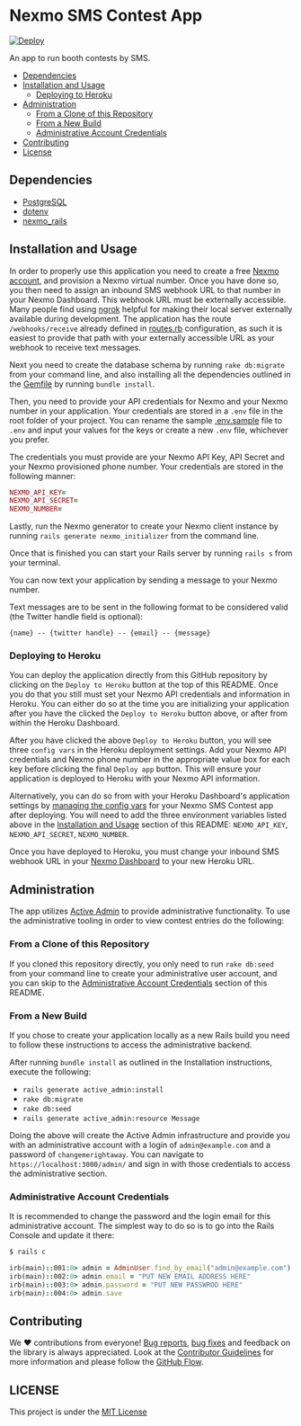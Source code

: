 # Nexmo SMS Contest App

[![Deploy](https://www.herokucdn.com/deploy/button.svg)](https://heroku.com/deploy)

An app to run booth contests by SMS.

* [Dependencies](#requirements)
* [Installation and Usage](#installation-and-usage)
    * [Deploying to Heroku](#deploying-to-heroku)
* [Administration](#administration)
    * [From a Clone of this Repository](#from-a-clone-of-this-repository)
    * [From a New Build](#from-a-new-build)
    * [Administrative Account Credentials](#administrative-account-credentials)
* [Contributing](#contributing)
* [License](#license)

## Dependencies

* [PostgreSQL](http://www.postgresql.org/)
* [dotenv](https://github.com/bkeepers/dotenv)
* [nexmo_rails](https://github.com/Nexmo/nexmo-rails)

## Installation and Usage

In order to properly use this application you need to create a free [Nexmo account](https://dashboard.nexmo.com), and provision a Nexmo virtual number. Once you have done so, you then need to assign an inbound SMS webhook URL to that number in your Nexmo Dashboard. This webhook URL must be externally accessible. Many people find using [ngrok](https://ngrok.io) helpful for making their local server externally available during development. The application has the route `/webhooks/receive` already defined in [routes.rb](/config/routes.rb) configuration, as such it is easiest to provide that path with your externally accessible URL as your webhook to receive text messages.

Next you need to create the database schema by running `rake db:migrate` from your command line, and also installing all the dependencies outlined in the [Gemfile](Gemfile) by running `bundle install`.

Then, you need to provide your API credentials for Nexmo and your Nexmo number in your application. Your credentials are stored in a `.env` file in the root folder of your project. You can rename the sample [.env.sample](.env.sample) file to `.env` and input your values for the keys or create a new `.env` file, whichever you prefer. 

The credentials you must provide are your Nexmo API Key, API Secret and your Nexmo provisioned phone number. Your credentials are stored in the following manner:

```ruby
NEXMO_API_KEY=
NEXMO_API_SECRET=
NEXMO_NUMBER=
```

Lastly, run the Nexmo generator to create your Nexmo client instance by running `rails generate nexmo_initializer` from the command line.

Once that is finished you can start your Rails server by running `rails s` from your terminal. 

You can now text your application by sending a message to your Nexmo number.

Text messages are to be sent in the following format to be considered valid (the Twitter handle field is optional):

```
{name} -- {twitter handle} -- {email} -- {message}
```

### Deploying to Heroku

You can deploy the application directly from this GitHub repository by clicking on the `Deploy to Heroku` button at the top of this README. Once you do that you still must set your Nexmo API credentials and information in Heroku. You can either do so at the time you are initializing your application after you have the clicked the `Deploy to Heroku` button above, or after from within the Heroku Dashboard.

After you have clicked the above `Deploy to Heroku` button, you will see three `config vars` in the Heroku deployment settings. Add your Nexmo API credentials and Nexmo phone number in the appropriate value box for each key before clicking the final `Deploy app` button. This will ensure your application is deployed to Heroku with your Nexmo API information.

Alternatively, you can do so from with your Heroku Dashboard's application settings by [managing the config vars](https://devcenter.heroku.com/articles/config-vars#using-the-heroku-dashboard) for your Nexmo SMS Contest app after deploying. You will need to add the three environment variables listed above in the [Installation and Usage](#installation-and-usage) section of this README: `NEXMO_API_KEY`, `NEXMO_API_SECRET`, `NEXMO_NUMBER`. 

Once you have deployed to Heroku, you must change your inbound SMS webhook URL in your [Nexmo Dashboard](https://dashboard.nexmo.com) to your new Heroku URL.

## Administration

The app utilizes [Active Admin](https://github.com/activeadmin/activeadmin) to provide administrative functionality. To use the administrative tooling in order to view contest entries do the following:

### From a Clone of this Repository

If you cloned this repository directly, you only need to run `rake db:seed` from your command line to create your administrative user account, and you can skip to the [Administrative Account Credentials](#administrative-account-credentials) section of this README.

### From a New Build

If you chose to create your application locally as a new Rails build you need to follow these instructions to access the administrative backend.

After running `bundle install` as outlined in the Installation instructions, execute the following:

* `rails generate active_admin:install`
* `rake db:migrate`
* `rake db:seed`
* `rails generate active_admin:resource Message`

Doing the above will create the Active Admin infrastructure and provide you with an administrative account with a login of `admin@example.com` and a password of `changemerightaway`. You can navigate to `https://localhost:3000/admin/` and sign in with those credentials to access the administrative section.

### Administrative Account Credentials

It is recommended to change the password and the login email for this administrative account. The simplest way to do so is to go into the Rails Console and update it there:

```bash
$ rails c
```

```ruby
irb(main)::001:0> admin = AdminUser.find_by_email("admin@example.com")
irb(main)::002:0> admin.email = "PUT NEW EMAIL ADDRESS HERE"
irb(main)::003:0> admin.password = "PUT NEW PASSWROD HERE"
irb(main)::004:0> admin.save
```

## Contributing

We ❤️ contributions from everyone! [Bug reports](https://github.com/Nexmo/nexmo-sms-contest-app/issues), [bug fixes](https://github.com/Nexmo/nexmo-sms-contest-app/pulls) and feedback on the library is always appreciated. Look at the [Contributor Guidelines](https://github.com/Nexmo/nexmo-sms-contest-app/blob/master/CONTRIBUTING.md) for more information and please follow the [GitHub Flow](https://guides.github.com/introduction/flow/index.html).


## LICENSE

This project is under the [MIT License](LICENSE.txt)
